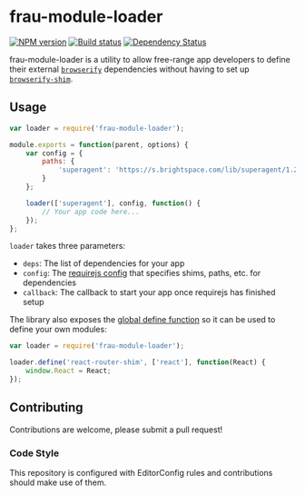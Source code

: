 # frau-module-loader
[![NPM version][npm-image]][npm-url]
[![Build status][ci-image]][ci-url]
[![Dependency Status][dependencies-image]][dependencies-url]

frau-module-loader is a utility to allow free-range app developers to define their external [`browserify`](http://browserify.org/) dependencies without having to set up [`browserify-shim`](https://github.com/thlorenz/browserify-shim).

## Usage
```javascript
var loader = require('frau-module-loader');

module.exports = function(parent, options) {
	var config = {
		paths: {
			'superagent': 'https://s.brightspace.com/lib/superagent/1.2.0/superagent.min'
		}
	};

	loader(['superagent'], config, function() {
		// Your app code here...
	});
};
```

`loader` takes three parameters:
* `deps`: The list of dependencies for your app
* `config`: The [requirejs config](http://requirejs.org/docs/api.html) that specifies shims, paths, etc. for dependencies
* `callback`: The callback to start your app once requirejs has finished setup

The library also exposes the [global define function](http://requirejs.org/docs/api.html#define) so it can be used to define your own modules:
```javascript
var loader = require('frau-module-loader');

loader.define('react-router-shim', ['react'], function(React) {
	window.React = React;
});
```

## Contributing

Contributions are welcome, please submit a pull request!

### Code Style

This repository is configured with EditorConfig rules and contributions should make use of them.

[npm-url]: https://www.npmjs.com/package/frau-module-loader
[npm-image]: https://img.shields.io/npm/v/frau-module-loader.svg
[ci-image]: https://travis-ci.org/Brightspace/frau-module-loader.svg?branch=master
[ci-url]: https://travis-ci.org/Brightspace/frau-module-loader
[dependencies-url]: https://david-dm.org/brightspace/frau-module-loader
[dependencies-image]: https://img.shields.io/david/Brightspace/frau-module-loader.svg
